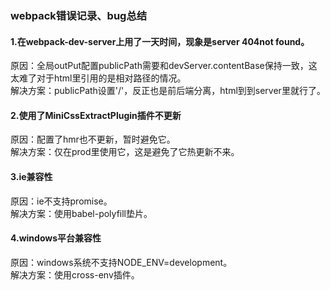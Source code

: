 ###     webpack错误记录、bug总结
####    1.在webpack-dev-server上用了一天时间，现象是server 404not found。
原因：全局outPut配置publicPath需要和devServer.contentBase保持一致，这太难了对于html里引用的是相对路径的情况。     
解决方案：publicPath设置'/'，反正也是前后端分离，html到到server里就行了。    


####   2.使用了MiniCssExtractPlugin插件不更新
原因：配置了hmr也不更新，暂时避免它。    
解决方案：仅在prod里使用它，这是避免了它热更新不来。    


####    3.ie兼容性
原因：ie不支持promise。        
解决方案：使用babel-polyfill垫片。        

####    4.windows平台兼容性
原因：windows系统不支持NODE_ENV=development。    
解决方案：使用cross-env插件。     
